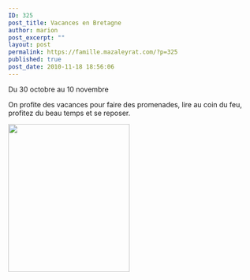```yaml
---
ID: 325
post_title: Vacances en Bretagne
author: marion
post_excerpt: ""
layout: post
permalink: https://famille.mazaleyrat.com/?p=325
published: true
post_date: 2010-11-18 18:56:06
---
```

Du 30 octobre au 10 novembre

On profite des vacances pour faire des promenades, lire au coin du feu, profitez du beau temps et se reposer.

<a href="http://famille.mazaleyrat.com/wp-content/uploads/2010/11/blog255.jpg"><img class="alignleft size-medium wp-image-326" title="au coin du feu" src="http://famille.mazaleyrat.com/wp-content/uploads/2010/11/blog255-246x300.jpg" alt="" width="246" height="300" /></a>